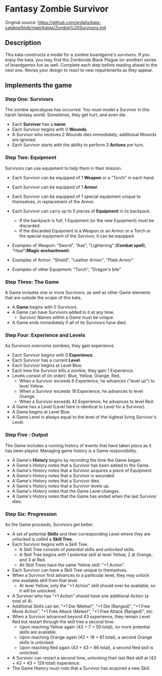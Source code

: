 # Fantasy Zombie Survivor

Original source: https://github.com/ardalis/kata-catalog/blob/main/katas/Zombie%20Survivors.md

## Description

This kata constructs a model for a zombie boardgame's survivors.
If you enjoy the kata, you may find the Zombicide Black Plague (or another) series of boardgames fun as well.
Complete each step before reading ahead to the next one. Revise your design to react to new requirements as they appear.

## Implements the game

### Step One: Survivors

The zombie apocalypse has occurred. You must model a Survivor in this harsh fantasy world.
Sometimes, they get hurt, and even die.

- Each **Survivor** has a **name**.
- Each Survivor begins with 0 **Wounds**.
- A Survivor who receives 2 Wounds dies immediately; additional Wounds are ignored.
- Each Survivor starts with the ability to perform 3 **Actions** per turn.

### Step Two: Equipment

Survivors can use equipment to help them in their mission.

- Each Survivor can be equipped of 1 **Weapon** or a "Torch" in each hand.
- Each Survivor can be equipped of 1 **Armor**.
- Each Survivor can be equipped of 1 special equipment unique to themselves, in replacement of the Armor.
- Each Survivor can carry up to 5 pieces of **Equipment** in its backpack.
  - If the backpack is full, 1 Equipment (or the new Equipment) must be discarded.
  - If the discarded Equipment is a Weapon or an Armor or a Torch or the special equipment of the Survivor, it can be equipped.

- Examples of Weapon: "Sword", "Axe", "Lightening" (**Combat spell**), "Heal"(**Magic enchantment**)
- Examples of Armor: "Shield", "Leather Armor", "Plate Armor"
- Examples of other Equipment: "Torch", "Dragon's bile"

### Step Three: The Game

A Game includes one or more Survivors, as well as other Game elements that are outside the scope of this kata.

- A **Game** begins with 0 Survivors.
- A Game can have Survivors added to it at any time.
  - Survivor Names within a Game must be unique.
- A Game ends immediately if all of its Survivors have died.

### Step Four: Experience and Levels

As Survivors overcome zombies, they gain experience.

- Each Survivor begins with 0 **Experience**.
- Each Survivor has a current **Level**.
- Each Survivor begins at Level Blue.
- Each time the Survivor kills a zombie, they gain 1 Experience.
- Levels consist of (in order): Blue, Yellow, Orange, Red.
  - When a Survivor exceeds 6 Experience, he advances ("level up") to level Yellow.
  - When a Survivor exceeds 18 Experience, he advances to level Orange.
  - When a Survivor exceeds 42 Experience, he advances to level Red.
- A Game has a Level (Level here is identical to Level for a Survivor).
- A Game begins at Level Blue.
- A Game Level is always equal to the level of the highest living Survivor's Level.

### Step Five : Output

The Game includes a running history of events that have taken place as it has been played. Managing game history is a Game responsibility.

- A Game's **History** begins by recording the time the Game began.
- A Game's History notes that a Survivor has been added to the Game.
- A Game's History notes that a Survivor acquires a piece of Equipment.
- A Game's History notes that a Survivor is wounded.
- A Game's History notes that a Survivor dies.
- A Game's History notes that a Survivor levels up.
- A Game's History notes that the Game Level changes.
- A Game's History notes that the Game has ended when the last Survivor dies.

### Step Six: Progression

As the Game proceeds, Survivors get better.

- A set of potential **Skills** and their corresponding Level where they are unlocked is called a **Skill Tree**.
- Each Survivor begins with a Skill Tree.
  - A Skill Tree consists of *potential* skills and *unlocked* skills.
  - A Skill Tree begins with 1 potential skill at level Yellow, 2 at Orange, and 3 at Red.
  - All Skill Trees have the same Yellow skill: "+1 Action".
- Each Survivor can have a Skill Tree unique to themselves.
- When a Survivor first advances to a particular level, they may unlock one available skill from that level.
  - At level Yellow, only the "+1 Action" skill should ever be available, so it will be unlocked.
- A Survivor who has "+1 Action" should have one additional Action (a total of 4).
- Additional Skills can be: "+1 Die (Melee)", "+1 Die (Ranged)", "+1 Free Move Action", "+1 Free Attack (Melee)", "+1 Free Attack (Ranged)", etc.
- When a Survivor advanced beyond 43 experience, they remain Level Red but restart through the skill tree a second time.
  - Upon reaching Yellow again (43 + 7 = 50 total), no more potential skills are available.
  - Upon reaching Orange again (43 + 18 = 61 total), a second Orange skills is unlocked.
  - Upon reaching Red again (43 + 43 = 86 total), a second Red skill is unlocked.
- A Survivor can restart a second time, unlocking their last Red skill at (43 + 43 + 43 = 129 total) experience.
- The Game History must note that a Survivor has acquired a new Skill.
